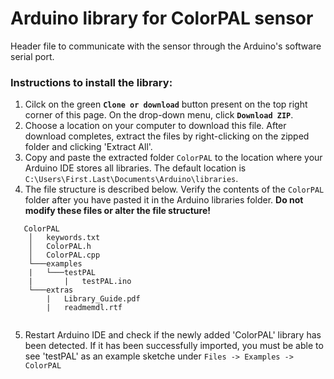 # Arduino library for ColorPAL sensor
Header file to communicate with the sensor through the Arduino's software serial port.

### Instructions to install the library:
1. Cilck on the green **`Clone or download`** button present on the top right corner of this page. On the drop-down menu, click **`Download ZIP`**.
2. Choose a location on your computer to download this file. After download completes, extract the files by right-clicking on the zipped folder and clicking 'Extract All'.
3. Copy and paste the extracted folder `ColorPAL` to the location where your Arduino IDE stores all libraries. The default location is `C:\Users\First.Last\Documents\Arduino\libraries`.
4. The file structure is described below. Verify the contents of the `ColorPAL` folder after you have pasted it in the Arduino libraries folder. **Do not modify these files or alter the file structure!**
```
   ColorPAL
    │   keywords.txt
    │   ColorPAL.h
    │   ColorPAL.cpp
    └───examples
    |   └───testPAL
    |       |   testPAL.ino
    └───extras
        |   Library_Guide.pdf
        |   readmemdl.rtf
        
```
5. Restart Arduino IDE and check if the newly added 'ColorPAL' library has been detected. If it has been successfully imported, you must be able to see 'testPAL' as an example sketche under `Files -> Examples -> ColorPAL`
